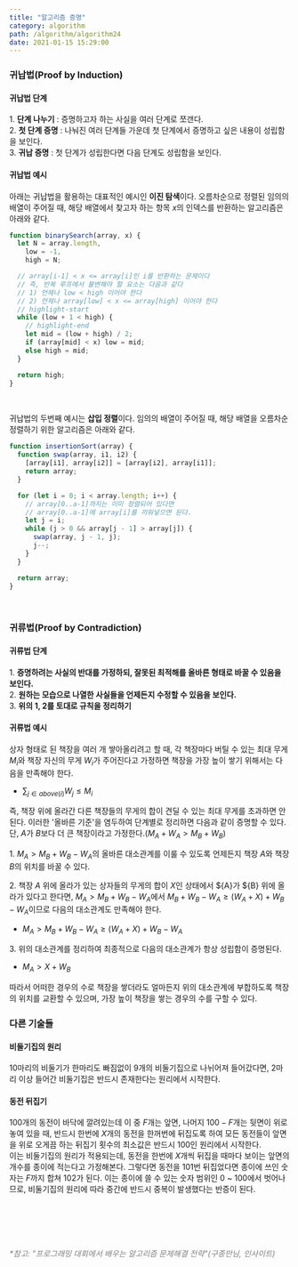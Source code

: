 ```yaml
---
title: "알고리즘 증명"
category: algorithm
path: /algorithm/algorithm24
date: 2021-01-15 15:29:00
---
```


### 귀납법(Proof by Induction)

#### 귀납법 단계

1\. **단계 나누기** : 증명하고자 하는 사실을 여러 단계로 쪼갠다.  
2\. **첫 단계 증명** : 나눠진 여러 단계들 가운데 첫 단계에서 증명하고 싶은 내용이 성립함을 보인다.  
3\. **귀납 증명** : 첫 단계가 성립한다면 다음 단계도 성립함을 보인다.

#### 귀납법 예시

아래는 귀납법을 활용하는 대표적인 예시인 **이진 탐색**이다. 오름차순으로 정렬된 임의의 배열이 주어질 때, 해당 배열에서 찾고자 하는 항목 $x$의 인덱스를 반환하는 알고리즘은 아래와 같다.

```jsx
function binarySearch(array, x) {
  let N = array.length,
    low = -1,
    high = N;

  // array[i-1] < x <= array[i]인 i를 반환하는 문제이다
  // 즉, 반복 루프에서 불변해야 할 요소는 다음과 같다
  // 1) 언제나 low < high 이어야 한다
  // 2) 언제나 array[low] < x <= array[high] 이어야 한다
  // highlight-start
  while (low + 1 < high) {
    // highlight-end
    let mid = (low + high) / 2;
    if (array[mid] < x) low = mid;
    else high = mid;
  }

  return high;
}
```

<br />

귀납법의 두번째 예시는 **삽입 정렬**이다. 임의의 배열이 주어질 때, 해당 배열을 오름차순 정렬하기 위한 알고리즘은 아래와 같다.

```jsx
function insertionSort(array) {
  function swap(array, i1, i2) {
    [array[i1], array[i2]] = [array[i2], array[i1]];
    return array;
  }

  for (let i = 0; i < array.length; i++) {
    // array[0..a-1]까지는 이미 정렬되어 있다면
    // array[0..a-1]에 array[i]를 끼워넣으면 된다.
    let j = i;
    while (j > 0 && array[j - 1] > array[j]) {
      swap(array, j - 1, j);
      j--;
    }
  }

  return array;
}
```

<br />

### 귀류법(Proof by Contradiction)

#### 귀류법 단계

1\. **증명하려는 사실의 반대를 가정하되, 잘못된 최적해를 올바른 형태로 바꿀 수 있음을 보인다.**  
2\. **원하는 모습으로 나열한 사실들을 언제든지 수정할 수 있음을 보인다.**  
3\. **위의 1, 2를 토대로 규칙을 정리하기**

#### 귀류법 예시

상자 형태로 된 책장을 여러 개 쌓아올리려고 할 때, 각 책장마다 버틸 수 있는 최대 무게 $M{_i}$와 책장 자신의 무게 $W{_i}$가 주어진다고 가정하면 책장을 가장 높이 쌓기 위해서는 다음을 만족해야 한다.

- $\displaystyle\sum_{j\in{above(i)}} W_{j}\le{M{_i}}$

즉, 책장 위에 올라간 다른 책장들의 무게의 합이 견딜 수 있는 최대 무게를 초과하면 안된다. 이러한 '올바른 기준'을 염두하여 단계별로 정리하면 다음과 같이 증명할 수 있다. 단, $A$가 $B$보다 더 큰 책장이라고 가정한다.($M{_A} + W{_A} > M{_B} + W{_B}$)

1\. $M{_A} > M{_B} + W{_B} - W{_A}$의 올바른 대소관계를 이룰 수 있도록 언제든지 책장 $A$와 책장 $B$의 위치를 바꿀 수 있다.

2\. 책장 $A$ 위에 올라가 있는 상자들의 무게의 합이 $X$인 상태에서 ${A}가 ${B} 위에 올라가 있다고 한다면, $M{_A} > M{_B} + W{_B} - W{_A}$에서 $M{_B} + W{_B} - W{_A} \ge {(W{_A} + X) + W{_B} - W{_A}}$이므로 다음의 대소관계도 만족해야 한다.

- $M{_A} > M{_B} + W{_B} - W{_A} \ge {(W{_A} + X) + W{_B} - W{_A}}$

3\. 위의 대소관계를 정리하여 최종적으로 다음의 대소관계가 항상 성립함이 증명된다.

- $M{_A} > X + W{_B}$

따라서 어떠한 경우의 수로 책장을 쌓더라도 얼마든지 위의 대소관계에 부합하도록 책장의 위치를 교환할 수 있으며, 가장 높이 책장을 쌓는 경우의 수를 구할 수 있다.

### 다른 기술들

#### 비둘기집의 원리

10마리의 비둘기가 한마리도 빠짐없이 9개의 비둘기집으로 나뉘어져 들어갔다면, 2마리 이상 들어간 비둘기집은 반드시 존재한다는 원리에서 시작한다.

#### 동전 뒤집기

100개의 동전이 바닥에 깔려있는데 이 중 $F$개는 앞면, 나머지 $100-F$개는 뒷면이 위로 놓여 있을 때, 반드시 한번에 $X$개의 동전을 한꺼번에 뒤집도록 하여 모든 동전들이 앞면을 위로 오게끔 하는 뒤집기 횟수의 최소값은 반드시 100인 원리에서 시작한다.  
이는 비둘기집의 원리가 적용되는데, 동전을 한번에 $X$개씩 뒤집을 때마다 보이는 앞면의 개수를 종이에 적는다고 가정해본다. 그렇다면 동전을 101번 뒤집었다면 종이에 쓰인 숫자는 $F$까지 합쳐 102가 된다. 이는 종이에 쓸 수 있는 숫자 범위인 0 ~ 100에서 벗어나므로, 비둘기집의 원리에 따라 중간에 반드시 중복이 발생했다는 반증이 된다.

<br />
<br />
<br />
<br />

<text style="color:gray">_\*참고: "프로그래밍 대회에서 배우는 알고리즘 문제해결 전략"(구종만님, 인사이트)_</text>
